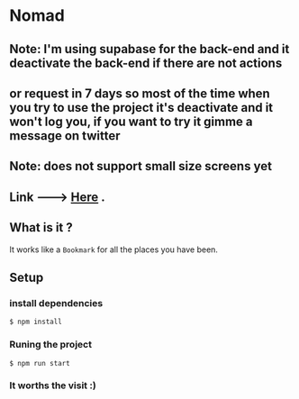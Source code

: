# Nomad

## Note: I'm using supabase for the back-end and it deactivate the back-end if there are not actions
## or request in 7 days so most of the time when you try to use the project it's deactivate and it won't log you, if you want to try it gimme a message on twitter 
## Note: does not support small size screens yet

## Link ---> [Here](https://nomad-azure.vercel.app/) .

## What is it ?

It works like a `Bookmark` for all the places you have been. 

## Setup

### install dependencies

    $ npm install

### Runing the project

    $ npm run start

### It worths the visit :)
